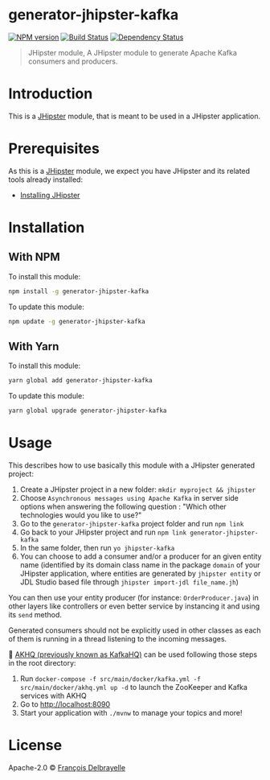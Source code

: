 # generator-jhipster-kafka

[![NPM version][npm-image]][npm-url] [![Build Status][github-actions-image]][github-actions-url] [![Dependency Status][daviddm-image]][daviddm-url]

> JHipster module, A JHipster module to generate Apache Kafka consumers and producers.

# Introduction

This is a [JHipster](https://www.jhipster.tech/) module, that is meant to be used in a JHipster application.

# Prerequisites

As this is a [JHipster](https://www.jhipster.tech/) module, we expect you have JHipster and its related tools already installed:

- [Installing JHipster](https://www.jhipster.tech/installation/)

# Installation

## With NPM

To install this module:

```bash
npm install -g generator-jhipster-kafka
```

To update this module:

```bash
npm update -g generator-jhipster-kafka
```

## With Yarn

To install this module:

```bash
yarn global add generator-jhipster-kafka
```

To update this module:

```bash
yarn global upgrade generator-jhipster-kafka
```

# Usage

This describes how to use basically this module with a JHipster generated project:

1. Create a JHipster project in a new folder: `mkdir myproject && jhipster`
2. Choose `Asynchronous messages using Apache Kafka` in server side options when answering the following question : "Which other technologies would you like to use?"
3. Go to the `generator-jhipster-kafka` project folder and run `npm link`
4. Go back to your JHipster project and run `npm link generator-jhipster-kafka`
5. In the same folder, then run `yo jhipster-kafka`
6. You can choose to add a consumer and/or a producer for an given entity name (identified by its domain class name in the package `domain` of your JHipster application, where entities are generated by `jhipster entity` or JDL Studio based file through `jhipster import-jdl file_name.jh`)

You can then use your entity producer (for instance: `OrderProducer.java`) in other layers like controllers or even better service by instancing it and using its `send` method.

Generated consumers should not be explicitly used in other classes as each of them is running in a thread listening to the incoming messages.

🚀 [AKHQ (previously known as KafkaHQ)](https://github.com/tchiotludo/akhq) can be used following those steps in the root directory:

1. Run `docker-compose -f src/main/docker/kafka.yml -f src/main/docker/akhq.yml up -d` to launch the ZooKeeper and Kafka services with AKHQ
1. Go to [http://localhost:8090](http://localhost:8090)
1. Start your application with `./mvnw` to manage your topics and more!

# License

Apache-2.0 © [François Delbrayelle](https://fdelbrayelle.github.io/)

[npm-image]: https://img.shields.io/npm/v/generator-jhipster-kafka.svg
[npm-url]: https://npmjs.org/package/generator-jhipster-kafka
[github-actions-image]: https://github.com/fdelbrayelle/generator-jhipster-kafka/workflows/Build/badge.svg
[github-actions-url]: https://github.com/fdelbrayelle/generator-jhipster-kafka/actions
[daviddm-image]: https://david-dm.org/fdelbrayelle/generator-jhipster-kafka.svg?theme=shields.io
[daviddm-url]: https://david-dm.org/fdelbrayelle/generator-jhipster-kafka
